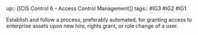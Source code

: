 up:: [[CIS Control 6 - Access Control Management]]
tags:: #IG3 #IG2 #IG1

Establish and follow a process, preferably automated, for granting access to enterprise assets upon new hire, rights grant, or role change of a user.